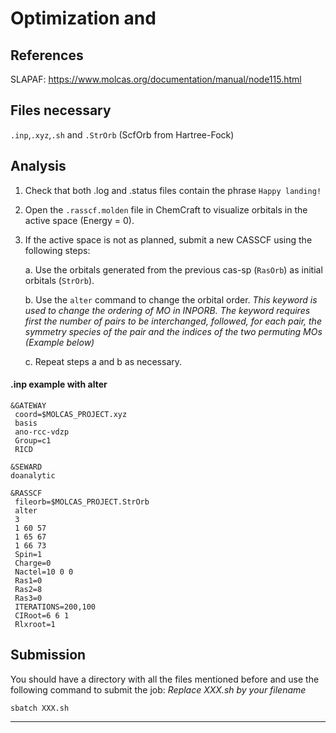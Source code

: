 # Optimization and 

## References
SLAPAF: https://www.molcas.org/documentation/manual/node115.html


## Files necessary
```.inp```,```.xyz```,```.sh``` and ```.StrOrb``` (ScfOrb from Hartree-Fock)


## Analysis
1. Check that both .log and .status files contain the phrase ```Happy landing!```
2. Open the ```.rasscf.molden``` file in ChemCraft to visualize orbitals in the active space (Energy = 0).
3. If the active space is not as planned, submit a new CASSCF using the following steps:
    
    a. Use the orbitals generated from the previous cas-sp (```RasOrb```) as initial orbitals (```StrOrb```).
    
    b. Use the ```alter``` command to change the orbital order.
   _This keyword is used to change the ordering of MO in INPORB. The keyword requires first the number of pairs to be interchanged, followed, for each pair, the symmetry species of the pair and the indices of the two permuting MOs (Example below)_
   
    c. Repeat steps a and b as necessary.

#### .inp example with alter
```
&GATEWAY
 coord=$MOLCAS_PROJECT.xyz
 basis
 ano-rcc-vdzp
 Group=c1
 RICD

&SEWARD
doanalytic

&RASSCF
 fileorb=$MOLCAS_PROJECT.StrOrb
 alter
 3
 1 60 57
 1 65 67
 1 66 73
 Spin=1
 Charge=0
 Nactel=10 0 0
 Ras1=0
 Ras2=8
 Ras3=0
 ITERATIONS=200,100
 CIRoot=6 6 1
 Rlxroot=1
```

## Submission
You should have a directory with all the files mentioned before and use the following command to submit the job:
_Replace XXX.sh by your filename_

```
sbatch XXX.sh
```
 
---


